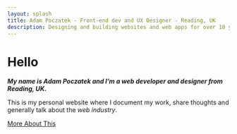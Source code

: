 ```yaml
---
layout: splash
title: Adam Poczatek - Front-end dev and UX Designer - Reading, UK
description: Designing and building websites and web apps for over 10 years. Currently working as a lead front-end developer for Majestic Wine.
---
```


# Hello

***My name is Adam Poczatek and I’m a web developer and designer from Reading, UK.***

This is my personal website where I document my work, share thoughts and generally talk about the *web industry*.

<a href="/about" class="button button--primary">More About This</a>